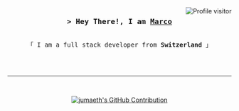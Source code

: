 <!--
<p align="center">
  <a href="https://github.com/jumaeth"><img src="https://readme-typing-svg.herokuapp.com/?lines=Self%20Taught%20Programmer;Front%20End%20Developer;1.5%2B%20years%20of%20coding%20experience;Always%20learning%20new%20things&center=true&width=380&height=45"></a>
</p>

 -->

<a href="https://komarev.com/ghpvc/?username=jumaeth">
  <img align="right" src="https://komarev.com/ghpvc/?username=jumaeth&label=Visitors&color=0e75b6&style=flat" alt="Profile visitor" />
</a>

<!-- Intro  -->
<h3 align="center">
        <samp>&gt; Hey There!, I am
                <b><a target="_blank" href="https://mju.software">Marco</a></b>
        </samp>
</h3>


<p align="center"> 
  <samp>
    <br>
    「 I am a full stack developer from <b>Switzerland</b> 」
    <br>
    <br>
  </samp>
</p>

[//]: # (### Languages)

[//]: # (![Javascript]&#40;https://img.shields.io/badge/Javascript-F0DB4F?style=for-the-badge&labelColor=black&logo=javascript&logoColor=F0DB4F&#41;)

[//]: # (![Typescript]&#40;https://img.shields.io/badge/Typescript-007acc?style=for-the-badge&labelColor=black&logo=typescript&logoColor=007acc&#41;)

[//]: # (![React]&#40;https://img.shields.io/badge/-React-61DBFB?style=for-the-badge&labelColor=black&logo=react&logoColor=61DBFB&#41;)

[//]: # (![Next.js]&#40;https://img.shields.io/badge/next.js-000000?style=for-the-badge&logo=nextdotjs&logoColor=white&#41;)

[//]: # (![Nodejs]&#40;https://img.shields.io/badge/Nodejs-3C873A?style=for-the-badge&labelColor=black&logo=node.js&logoColor=3C873A&#41;)

[//]: # (![Express.js]&#40;https://img.shields.io/badge/Express.js-000000?style=for-the-badge&logo=express&logoColor=white&#41;)

[//]: # (![MongoDB]&#40;https://img.shields.io/badge/MongoDB-4EA94B?style=for-the-badge&logo=mongodb&logoColor=white&#41;)

[//]: # (![HTML]&#40;https://img.shields.io/badge/HTML5-E34F26?style=for-the-badge&logo=html5&logoColor=white&#41;)

[//]: # (![CSS3]&#40;https://img.shields.io/badge/CSS3-1572B6?style=for-the-badge&logo=css3&logoColor=white&#41;)

[//]: # (![SASS Badge]&#40;https://img.shields.io/badge/Sass-CC6699?style=for-the-badge&logo=sass&logoColor=white&#41;)

[//]: # (![Tailwind]&#40;https://img.shields.io/badge/Tailwind_CSS-092749?style=for-the-badge&logo=tailwindcss&logoColor=06B6D4&labelColor=000000&#41;)

[//]: # (![Markdown]&#40;https://img.shields.io/badge/Markdown-000000?style=for-the-badge&logo=markdown&logoColor=white&#41;)

[//]: # (![Git]&#40;https://img.shields.io/badge/Git-F05032?style=for-the-badge&logo=git&logoColor=white&#41;)

[//]: # (### Tools)

[//]: # (![VSCode]&#40;https://img.shields.io/badge/Visual_Studio-0078d7?style=for-the-badge&logo=visual%20studio&logoColor=white&#41;)

[//]: # (![Intellij]&#40;&#41;)

[//]: # (### Environment)

[//]: # (![MAC OS]&#40;&#41;)

[//]: # (![Windows]&#40;&#41;)

[//]: # (![Linux]&#40;&#41;)

<br/>
<hr/>
<br/>

[//]: # (<p align="center">)

[//]: # (  <a href="https://github.com/jumaeth">)

[//]: # (    <img src="https://streak-stats.demolab.com?user=jumaeth&theme=tokyonight" alt="jumaeth's GitHub streak"/>)

[//]: # (  </a>)

[//]: # (</p>)

<p align="center">
  <a href="https://github.com/jumaeth">
    <img src="http://github-profile-summary-cards.vercel.app/api/cards/profile-details?username=jumaeth&theme=tokyonight" alt="jumaeth's GitHub Contribution"/>
  </a>
</p>

[//]: # (<a> )

[//]: # (    <a href="https://github.com/jumaeth"><img alt="Al Siam's Github Stats" src="https://denvercoder1-github-readme-stats.vercel.app/api?username=jumaeth&show_icons=true&count_private=true&theme=react&border_color=7F3FBF&bg_color=0D1117&title_color=F85D7F&icon_color=F8D866" height="192px" width="49.5%"/></a>)

[//]: # (  <a href="https://github.com/jumaeth"><img alt="Al Siam's Top Languages" src="https://denvercoder1-github-readme-stats.vercel.app/api/top-langs/?username=jumaeth&langs_count=8&theme=tokyonight" height="192px" width="49.5%"/></a>)

[//]: # (  <br/>)

[//]: # (</a>)
